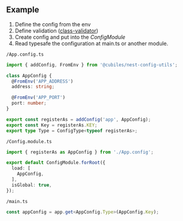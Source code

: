 ## Example

1. Define the config from the env
2. Define validation ([class-validator](https://github.com/typestack/class-validator))
3. Create config and put into the _ConfigModule_
4. Read typesafe the configuration at main.ts or another module.

`/App.config.ts`

```ts
import { addConfig, FromEnv } from '@cubiles/nest-config-utils';

class AppConfig {
  @FromEnv('APP_ADDRESS')
  address: string;

  @FromEnv('APP_PORT')
  port: number;
}

export const registerAs = addConfig('app', AppConfig);
export const Key = registerAs.KEY;
export type Type = ConfigType<typeof registerAs>;
```

`/Config.module.ts`

```ts
import { registerAs as AppConfig } from './App.config';

export default ConfigModule.forRoot({
  load: [
    AppConfig,
  ],
  isGlobal: true,
});
```

`/main.ts`

```ts
const appConfig = app.get<AppConfig.Type>(AppConfig.Key);
```
